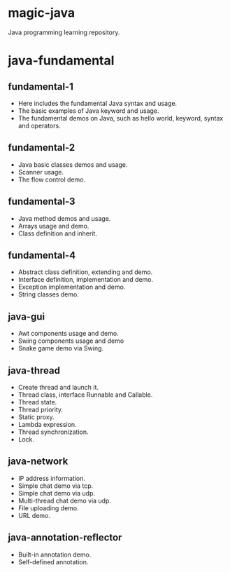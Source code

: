 # magic-java
Java programming learning repository.

# java-fundamental
## fundamental-1
- Here includes the fundamental Java syntax and usage.
- The basic examples of Java keyword and usage.
- The fundamental demos on Java, such as hello world, keyword, syntax and operators.

## fundamental-2
- Java basic classes demos and usage.
- Scanner usage.
- The flow control demo.

## fundamental-3
- Java method demos and usage.
- Arrays usage and demo.
- Class definition and inherit.

## fundamental-4
- Abstract class definition, extending and demo.
- Interface definition, implementation and demo.
- Exception implementation and demo.
- String classes demo.

## java-gui
- Awt components usage and demo.
- Swing components usage and demo
- Snake game demo via Swing.

## java-thread
- Create thread and launch it.
- Thread class, interface Runnable and Callable.
- Thread state.
- Thread priority.
- Static proxy.
- Lambda expression.
- Thread synchronization.
- Lock.

## java-network
- IP address information.
- Simple chat demo via tcp.
- Simple chat demo via udp.
- Multi-thread chat demo via udp.
- File uploading demo.
- URL demo.

## java-annotation-reflector
- Built-in annotation demo.
- Self-defined annotation.
